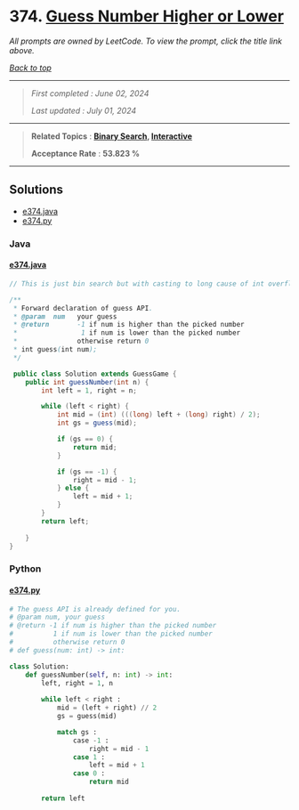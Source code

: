 # 374. [Guess Number Higher or Lower](<https://leetcode.com/problems/guess-number-higher-or-lower>)

*All prompts are owned by LeetCode. To view the prompt, click the title link above.*

*[Back to top](<../README.md>)*

------

> *First completed : June 02, 2024*
>
> *Last updated : July 01, 2024*

------

> **Related Topics** : **[Binary Search](<by_topic/Binary Search.md>), [Interactive](<by_topic/Interactive.md>)**
>
> **Acceptance Rate** : **53.823 %**

------

## Solutions

- [e374.java](<../my-submissions/e374.java>)
- [e374.py](<../my-submissions/e374.py>)
### Java
#### [e374.java](<../my-submissions/e374.java>)
```Java
// This is just bin search but with casting to long cause of int overflow lol

/** 
 * Forward declaration of guess API.
 * @param  num   your guess
 * @return 	     -1 if num is higher than the picked number
 *			      1 if num is lower than the picked number
 *               otherwise return 0
 * int guess(int num);
 */

 public class Solution extends GuessGame {
    public int guessNumber(int n) {
        int left = 1, right = n;

        while (left < right) {
            int mid = (int) (((long) left + (long) right) / 2);
            int gs = guess(mid);

            if (gs == 0) {
                return mid;
            }

            if (gs == -1) {
                right = mid - 1;
            } else {
                left = mid + 1;
            }
        }
        return left;
        
    }
}
```

### Python
#### [e374.py](<../my-submissions/e374.py>)
```Python
# The guess API is already defined for you.
# @param num, your guess
# @return -1 if num is higher than the picked number
#          1 if num is lower than the picked number
#          otherwise return 0
# def guess(num: int) -> int:

class Solution:
    def guessNumber(self, n: int) -> int:
        left, right = 1, n
        
        while left < right :
            mid = (left + right) // 2
            gs = guess(mid)

            match gs :
                case -1 :
                    right = mid - 1
                case 1 :
                    left = mid + 1
                case 0 :
                    return mid
        
        return left
```

